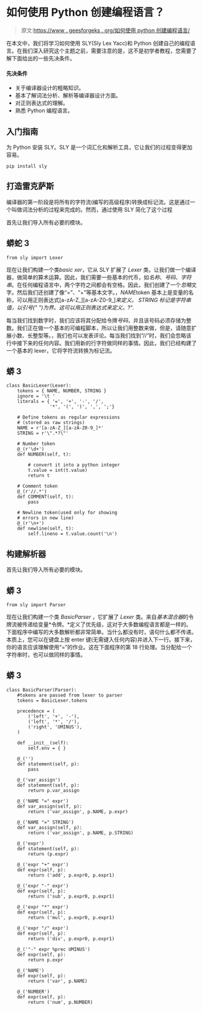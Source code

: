 # 如何使用 Python 创建编程语言？

> 原文:[https://www . geesforgeks . org/如何使用 python 创建编程语言/](https://www.geeksforgeeks.org/how-to-create-a-programming-language-using-python/)

在本文中，我们将学习如何使用 SLY(Sly Lex Yacc)和 Python 创建自己的编程语言。在我们深入研究这个主题之前，需要注意的是，这不是初学者教程，您需要了解下面给出的一些先决条件。

#### 先决条件

*   关于编译器设计的粗略知识。
*   基本了解词法分析、解析等编译器设计方面。
*   对正则表达式的理解。
*   熟悉 Python 编程语言。

## 入门指南

为 Python 安装 SLY。SLY 是一个词汇化和解析工具，它让我们的过程变得更加容易。

```
pip install sly

```

## 打造雷克萨斯

编译器的第一阶段是将所有的字符流(编写的高级程序)转换成标记流。这是通过一个叫做词法分析的过程来完成的。然而，通过使用 SLY 简化了这个过程

首先让我们导入所有必要的模块。

## 蟒蛇 3

```
from sly import Lexer
```

现在让我们构建一个类*basic xer*，它从 SLY 扩展了 *Lexer* 类。让我们做一个编译器，做简单的算术运算。因此，我们需要一些基本的代币，如*名称*、*号码*、*字符串*。在任何编程语言中，两个字符之间都会有空格。因此，我们创建了一个*忽略*文字。然后我们还创建了像“=”、“+”等基本文字。，*NAME*token 基本上是变量的名称，可以用正则表达式[a-zA-Z_][a-zA-Z0-9_]*来定义。 *STRING* 标记是字符串值，以引号(" ")为界。这可以用正则表达式来定义。*?\".

每当我们找到数字时，我们应该将其分配给令牌*号码*，并且该号码必须存储为整数。我们正在做一个基本的可编程脚本，所以让我们用整数来做，但是，请随意扩展小数、长整型等。，我们也可以发表评论。每当我们找到“//”时，我们会忽略该行中接下来的任何内容。我们用新的行字符做同样的事情。因此，我们已经构建了一个基本的 lexer，它将字符流转换为标记流。

## 蟒 3

```
class BasicLexer(Lexer):
    tokens = { NAME, NUMBER, STRING }
    ignore = '\t '
    literals = { '=', '+', '-', '/', 
                '*', '(', ')', ',', ';'}

    # Define tokens as regular expressions
    # (stored as raw strings)
    NAME = r'[a-zA-Z_][a-zA-Z0-9_]*'
    STRING = r'\".*?\"'

    # Number token
    @_(r'\d+')
    def NUMBER(self, t):

        # convert it into a python integer
        t.value = int(t.value) 
        return t

    # Comment token
    @_(r'//.*')
    def COMMENT(self, t):
        pass

    # Newline token(used only for showing
    # errors in new line)
    @_(r'\n+')
    def newline(self, t):
        self.lineno = t.value.count('\n')
```

## 构建解析器

首先让我们导入所有必要的模块。

## 蟒 3

```
from sly import Parser
```

现在让我们构建一个类 *BasicParser* ，它扩展了 *Lexer* 类。来自*基本混合器*的令牌流被传递给变量*令牌。*定义了优先级，这对于大多数编程语言都是一样的。下面程序中编写的大多数解析都非常简单。当什么都没有时，语句什么都不传递。本质上，您可以在键盘上按 enter 键(无需键入任何内容)并进入下一行。接下来，你的语言应该理解使用“=”的作业。这在下面程序的第 18 行处理。当分配给一个字符串时，也可以做同样的事情。

## 蟒 3

```
class BasicParser(Parser):
    #tokens are passed from lexer to parser
    tokens = BasicLexer.tokens

    precedence = (
        ('left', '+', '-'),
        ('left', '*', '/'),
        ('right', 'UMINUS'),
    )

    def __init__(self):
        self.env = { }

    @_('')
    def statement(self, p):
        pass

    @_('var_assign')
    def statement(self, p):
        return p.var_assign

    @_('NAME "=" expr')
    def var_assign(self, p):
        return ('var_assign', p.NAME, p.expr)

    @_('NAME "=" STRING')
    def var_assign(self, p):
        return ('var_assign', p.NAME, p.STRING)

    @_('expr')
    def statement(self, p):
        return (p.expr)

    @_('expr "+" expr')
    def expr(self, p):
        return ('add', p.expr0, p.expr1)

    @_('expr "-" expr')
    def expr(self, p):
        return ('sub', p.expr0, p.expr1)

    @_('expr "*" expr')
    def expr(self, p):
        return ('mul', p.expr0, p.expr1)

    @_('expr "/" expr')
    def expr(self, p):
        return ('div', p.expr0, p.expr1)

    @_('"-" expr %prec UMINUS')
    def expr(self, p):
        return p.expr

    @_('NAME')
    def expr(self, p):
        return ('var', p.NAME)

    @_('NUMBER')
    def expr(self, p):
        return ('num', p.NUMBER)
```